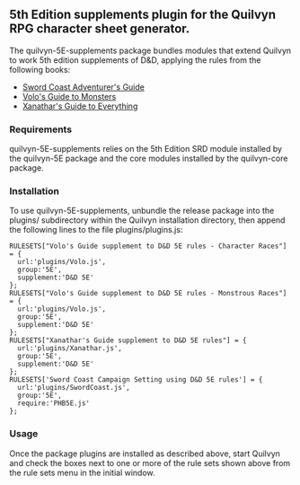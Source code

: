 ## 5th Edition supplements plugin for the Quilvyn RPG character sheet generator.

The quilvyn-5E-supplements package bundles modules that extend Quilvyn to work
5th edition supplements of D&D, applying the rules from the following books:

- <a href="https://dnd.wizards.com/products/tabletop-games/rpg-products/sc-adventurers-guide">Sword Coast Adventurer's Guide</a>
- <a href="https://dnd.wizards.com/products/tabletop-games/rpg-products/volos-guide-to-monsters">Volo's Guide to Monsters</a>
- <a href="https://dnd.wizards.com/products/tabletop-games/rpg-products/xanathars-guide-everything">Xanathar's Guide to Everything</a>

### Requirements

quilvyn-5E-supplements relies on the 5th Edition SRD module installed by the
quilvyn-5E package and the core modules installed by the quilvyn-core package.

### Installation

To use quilvyn-5E-supplements, unbundle the release package into the plugins/
subdirectory within the Quilvyn installation directory, then append the
following lines to the file plugins/plugins.js:

    RULESETS["Volo's Guide supplement to D&D 5E rules - Character Races"] = {
      url:'plugins/Volo.js',
      group:'5E',
      supplement:'D&D 5E'
    };
    RULESETS["Volo's Guide supplement to D&D 5E rules - Monstrous Races"] = {
      url:'plugins/Volo.js',
      group:'5E',
      supplement:'D&D 5E'
    };
    RULESETS["Xanathar's Guide supplement to D&D 5E rules"] = {
      url:'plugins/Xanathar.js',
      group:'5E',
      supplement:'D&D 5E'
    };
    RULESETS['Sword Coast Campaign Setting using D&D 5E rules'] = {
      url:'plugins/SwordCoast.js',
      group:'5E',
      require:'PHB5E.js'
    };

### Usage

Once the package plugins are installed as described above, start Quilvyn and
check the boxes next to one or more of the rule sets shown above from the rule
sets menu in the initial window.
